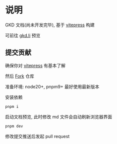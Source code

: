 # 说明

GKD 文档(尚未开发完毕), 基于 [vitepress](https://vitepress.dev/zh/) 构建

可前往 [gkd.li](https://gkd.li) 预览

## 提交贡献

确保你对 [vitepress](https://vitepress.dev/zh/) 有基本了解

然后 [Fork](https://github.com/jeraypop/docs/fork) 仓库

准备环境: node20+, pnpm9+ 最好使用最新版本

安装依赖

```sh
pnpm i
```

启动文档预览, 此时修改 md 文件会自动刷新浏览器界面

```sh
pnpm dev
```

修改提交推送后发起 pull request
